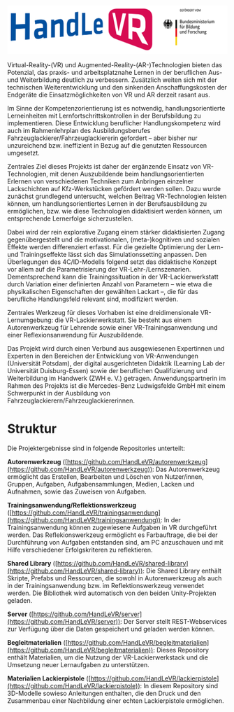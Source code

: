 ![](Images/HandLeVR_BMBF.jpg)

Virtual-Reality-(VR) und Augmented-Reality-(AR-)Technologien bieten das Potenzial, das praxis- und arbeitsplatznahe Lernen in der beruflichen Aus- und Weiterbildung deutlich zu verbessern. Zusätzlich weiten sich mit der technischen Weiterentwicklung und den sinkenden Anschaffungskosten der Endgeräte die Einsatzmöglichkeiten von VR und AR derzeit rasant aus.

Im Sinne der Kompetenzorientierung ist es notwendig, handlungsorientierte Lerneinheiten mit Lernfortschrittskontrollen in der Berufsbildung zu implementieren. Diese Entwicklung beruflicher Handlungskompetenz wird auch im Rahmenlehrplan des Ausbildungsberufes Fahrzeuglackierer/Fahrzeuglackiererin gefordert – aber bisher nur unzureichend bzw. ineffizient in Bezug auf die genutzten Ressourcen umgesetzt.

Zentrales Ziel dieses Projekts ist daher der ergänzende Einsatz von VR-Technologien, mit denen Auszubildende beim handlungsorientierten Erlernen von verschiedenen Techniken zum Anbringen einzelner Lackschichten auf Kfz-Werkstücken gefördert werden sollen. Dazu wurde zunächst grundlegend untersucht, welchen Beitrag VR-Technologien leisten können, um handlungsorientiertes Lernen in der Berufsausbildung zu ermöglichen, bzw. wie diese Technologien didaktisiert werden können, um entsprechende Lernerfolge sicherzustellen.

Dabei wird der rein explorative Zugang einem stärker didaktisierten Zugang gegenübergestellt und die motivationalen, (meta-)kognitiven und sozialen Effekte werden differenziert erfasst. Für die gezielte Optimierung der Lern- und Trainingseffekte lässt sich das Simulationssetting anpassen. Den Überlegungen des 4C/ID-Modells folgend setzt das didaktische Konzept vor allem auf die Parametrisierung der VR-Lehr-/Lernszenarien. Dementsprechend kann die Trainingssituation in der VR-Lackierwerkstatt durch Variation einer definierten Anzahl von Parametern – wie etwa die physikalischen Eigenschaften der gewählten Lackart –, die für das berufliche Handlungsfeld relevant sind, modifiziert werden.

Zentrales Werkzeug für dieses Vorhaben ist eine dreidimensionale VR-Lernumgebung: die VR-Lackierwerkstatt. Sie besteht aus einem Autorenwerkzeug für Lehrende sowie einer VR-Trainingsanwendung und einer Reflexionsanwendung für Auszubildende. 

Das Projekt wird durch einen Verbund aus ausgewiesenen Expertinnen und Experten in den Bereichen der Entwicklung von VR-Anwendungen (Universität Potsdam), der digital ausgerichteten Didaktik (Learning Lab der Universität Duisburg-Essen) sowie der beruflichen Qualifizierung und Weiterbildung im Handwerk (ZWH e. V.) getragen. Anwendungspartnerin im Rahmen des Projekts ist die Mercedes-Benz Ludwigsfelde GmbH mit einem Schwerpunkt in der Ausbildung von Fahrzeuglackierern/Fahrzeuglackiererinnen.

# Struktur

Die Projektergebnisse sind in folgende Repositories unterteilt:

**Autorenwerkzeug** ([https://github.com/HandLeVR/autorenwerkzeug](https://github.com/HandLeVR/autorenwerkzeug)): Das Autorenwerkzeug ermöglicht das Erstellen, Bearbeiten und Löschen von Nutzer/innen, Gruppen, Aufgaben, Aufgabensammlungen, Medien, Lacken und Aufnahmen, sowie das Zuweisen von Aufgaben.

**Trainingsanwendung/Reflektionswerkzeug** ([https://github.com/HandLeVR/trainingsanwendung](https://github.com/HandLeVR/trainingsanwendung)): In der Trainingsanwendung können zugewiesene Aufgaben in VR durchgeführt werden. Das Reflekionswerkzeug ermöglicht es Farbauftrage, die bei der Durchführung von Aufgaben entstanden sind, am PC anzuschauen und mit Hilfe verschiedener Erfolgskriteren zu reflektieren.

**Shared Library** ([https://github.com/HandLeVR/shared-library](https://github.com/HandLeVR/shared-library)): Die Shared Library enthält Skripte, Prefabs und Ressourcen, die sowohl in Autorenwerkzeug als auch in der Trainingsanwendung bzw. im Reflektionswerkzeug verwendet werden. Die Bibliothek wird automatisch von den beiden Unity-Projekten geladen.

**Server** ([https://github.com/HandLeVR/server](https://github.com/HandLeVR/server)): Der Server stellt REST-Webservices zur Verfügung über die Daten gespeichert und geladen werden können.

**Begleitmaterialien** ([https://github.com/HandLeVR/begleitmaterialien](https://github.com/HandLeVR/begleitmaterialien)): Dieses Repository enthält Materialien, um die Nutzung der VR-Lackierwerkstack und die Umsetzung neuer Lernaufgaben zu unterstützen.

**Materialien Lackierpistole** ([https://github.com/HandLeVR/lackierpistole](https://github.com/HandLeVR/lackierpistole)): In diesem Repository sind 3D-Modelle sowieso Anleitungen enthalten, die den Druck und den Zusammenbau einer Nachbildung einer echten Lackierpistole ermöglichen.

